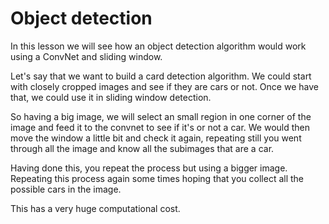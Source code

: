 # Object detection

In this lesson we will see how an object detection algorithm would work using a ConvNet and sliding window.

Let's say that we want to build a card detection algorithm. We could start with closely cropped images and see if they are cars or not. Once we have that, we could use it in sliding window detection.

So having a big image, we will select an small region in one corner of the image and feed it to the convnet to see if it's or not a car. We would then move the window a little bit and check it again, repeating still you went through all the image and know all the subimages that are a car.

Having done this, you repeat the process but using a bigger image. Repeating this process again some times hoping that you collect all the possible cars in the image.

This has a very huge computational cost.

